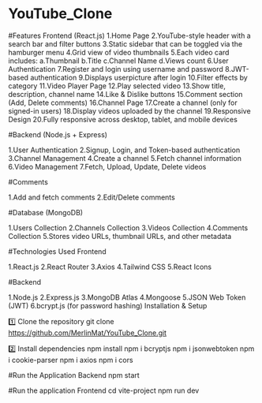 # YouTube_Clone
#Features
Frontend (React.js)
1.Home Page 
2.YouTube-style header with a search bar and filter buttons
3.Static sidebar that can be toggled via the hamburger menu 
4.Grid view of video thumbnails 
5.Each video card includes: a.Thumbnail b.Title c.Channel Name d.Views count 
6.User Authentication 
7.Register and login using username and password 
8.JWT-based authentication
9.Displays userpicture after login 
10.Filter effects by category
11.Video Player Page
12.Play selected video 
13.Show title, description, channel name
14.Like & Dislike buttons
15.Comment section (Add, Delete comments) 
16.Channel Page
17.Create a channel (only for signed-in users)
18.Display videos uploaded by the channel 
19.Responsive Design 
20.Fully responsive across desktop, tablet, and mobile devices

#Backend (Node.js + Express)

1.User Authentication
2.Signup, Login, and Token-based authentication
3.Channel Management
4.Create a channel
5.Fetch channel information 
6.Video Management
7.Fetch, Upload, Update, Delete videos

#Comments

1.Add and fetch comments 
2.Edit/Delete comments

#Database (MongoDB)

1.Users Collection 
2.Channels Collection
3.Videos Collection
4.Comments Collection
5.Stores video URLs, thumbnail URLs, and other metadata

#Technologies Used Frontend

1.React.js 
2.React Router 
3.Axios
4.Tailwind CSS
5.React Icons

#Backend

1.Node.js
2.Express.js 
3.MongoDB Atlas
4.Mongoose 
5.JSON Web Token (JWT) 
6.bcrypt.js (for password hashing) Installation & Setup

1️⃣ Clone the repository git clone https://github.com/MerlinMat/YouTube_Clone.git

2️⃣ Install dependencies
npm install 
npm i bcryptjs 
npm i jsonwebtoken
npm i cookie-parser 
npm i axios
npm i cors

#Run the Application Backend
npm start

#Run the application Frontend
cd vite-project 
npm run dev

